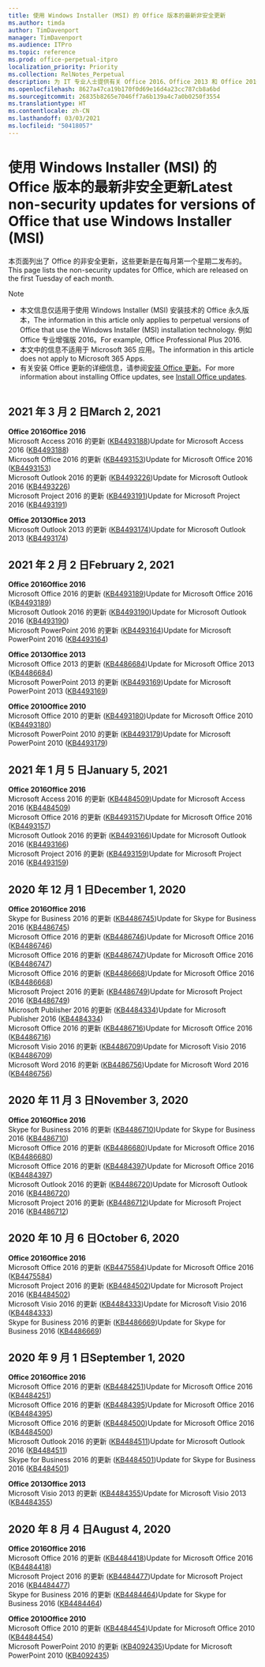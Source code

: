 ```yaml
---
title: 使用 Windows Installer (MSI) 的 Office 版本的最新非安全更新
ms.author: timda
author: TimDavenport
manager: TimDavenport
ms.audience: ITPro
ms.topic: reference
ms.prod: office-perpetual-itpro
localization_priority: Priority
ms.collection: RelNotes_Perpetual
description: 为 IT 专业人士提供有关 Office 2016、Office 2013 和 Office 2010 永久版本的最新非安全更新信息的链接
ms.openlocfilehash: 8627a47ca19b170f0d69e16d4a23cc787cb8a6bd
ms.sourcegitcommit: 26835b8265e7046ff7a6b139a4c7a0b0250f3554
ms.translationtype: HT
ms.contentlocale: zh-CN
ms.lasthandoff: 03/03/2021
ms.locfileid: "50418057"
---
```

# <a name="latest-non-security-updates-for-versions-of-office-that-use-windows-installer-msi"></a><span data-ttu-id="ae3d7-103">使用 Windows Installer (MSI) 的 Office 版本的最新非安全更新</span><span class="sxs-lookup"><span data-stu-id="ae3d7-103">Latest non-security updates for versions of Office that use Windows Installer (MSI)</span></span>

<span data-ttu-id="ae3d7-104">本页面列出了 Office 的非安全更新，这些更新是在每月第一个星期二发布的。</span><span class="sxs-lookup"><span data-stu-id="ae3d7-104">This page lists the non-security updates for Office, which are released on the first Tuesday of each month.</span></span>

> [!NOTE]
> - <span data-ttu-id="ae3d7-105">本文信息仅适用于使用 Windows Installer (MSI) 安装技术的 Office 永久版本，</span><span class="sxs-lookup"><span data-stu-id="ae3d7-105">The information in this article only applies to perpetual versions of Office that use the Windows Installer (MSI) installation technology.</span></span> <span data-ttu-id="ae3d7-106">例如 Office 专业增强版 2016。</span><span class="sxs-lookup"><span data-stu-id="ae3d7-106">For example, Office Professional Plus 2016.</span></span>
> - <span data-ttu-id="ae3d7-107">本文中的信息不适用于 Microsoft 365 应用。</span><span class="sxs-lookup"><span data-stu-id="ae3d7-107">The information in this article does not apply to Microsoft 365 Apps.</span></span>
> - <span data-ttu-id="ae3d7-108">有关安装 Office 更新的详细信息，请参阅[安装 Office 更新](https://support.office.com/article/2ab296f3-7f03-43a2-8e50-46de917611c5)。</span><span class="sxs-lookup"><span data-stu-id="ae3d7-108">For more information about installing Office updates, see [Install Office updates](https://support.office.com/article/2ab296f3-7f03-43a2-8e50-46de917611c5).</span></span>
<br/><br/>

## <a name="march-2-2021"></a><span data-ttu-id="ae3d7-109">2021 年 3 月 2 日</span><span class="sxs-lookup"><span data-stu-id="ae3d7-109">March 2, 2021</span></span>
<span data-ttu-id="ae3d7-110">**Office 2016**</span><span class="sxs-lookup"><span data-stu-id="ae3d7-110">**Office 2016**</span></span><br/>
<span data-ttu-id="ae3d7-111">Microsoft Access 2016 的更新 ([KB4493188](https://support.microsoft.com/help/4493188))</span><span class="sxs-lookup"><span data-stu-id="ae3d7-111">Update for Microsoft Access 2016 ([KB4493188](https://support.microsoft.com/help/4493188))</span></span> </br> <span data-ttu-id="ae3d7-112">Microsoft Office 2016 的更新 ([KB4493153](https://support.microsoft.com/help/4493153))</span><span class="sxs-lookup"><span data-stu-id="ae3d7-112">Update for Microsoft Office 2016 ([KB4493153](https://support.microsoft.com/help/4493153))</span></span> </br> <span data-ttu-id="ae3d7-113">Microsoft Outlook 2016 的更新 ([KB4493226](https://support.microsoft.com/help/4493226))</span><span class="sxs-lookup"><span data-stu-id="ae3d7-113">Update for Microsoft Outlook 2016 ([KB4493226](https://support.microsoft.com/help/4493226))</span></span> </br> <span data-ttu-id="ae3d7-114">Microsoft Project 2016 的更新 ([KB4493191](https://support.microsoft.com/help/4493191))</span><span class="sxs-lookup"><span data-stu-id="ae3d7-114">Update for Microsoft Project 2016 ([KB4493191](https://support.microsoft.com/help/4493191))</span></span> </br> 


<span data-ttu-id="ae3d7-115">**Office 2013**</span><span class="sxs-lookup"><span data-stu-id="ae3d7-115">**Office 2013**</span></span><br/>
<span data-ttu-id="ae3d7-116">Microsoft Outlook 2013 的更新 ([KB4493174](https://support.microsoft.com/help/4493174))</span><span class="sxs-lookup"><span data-stu-id="ae3d7-116">Update for Microsoft Outlook 2013 ([KB4493174](https://support.microsoft.com/help/4493174))</span></span> </br> 


## <a name="february-2-2021"></a><span data-ttu-id="ae3d7-117">2021 年 2 月 2 日</span><span class="sxs-lookup"><span data-stu-id="ae3d7-117">February 2, 2021</span></span>
<span data-ttu-id="ae3d7-118">**Office 2016**</span><span class="sxs-lookup"><span data-stu-id="ae3d7-118">**Office 2016**</span></span><br/>
<span data-ttu-id="ae3d7-119">Microsoft Office 2016 的更新 ([KB4493189](https://support.microsoft.com/help/4493189))</span><span class="sxs-lookup"><span data-stu-id="ae3d7-119">Update for Microsoft Office 2016 ([KB4493189](https://support.microsoft.com/help/4493189))</span></span> </br> <span data-ttu-id="ae3d7-120">Microsoft Outlook 2016 的更新 ([KB4493190](https://support.microsoft.com/help/4493190))</span><span class="sxs-lookup"><span data-stu-id="ae3d7-120">Update for Microsoft Outlook 2016 ([KB4493190](https://support.microsoft.com/help/4493190))</span></span> </br> <span data-ttu-id="ae3d7-121">Microsoft PowerPoint 2016 的更新 ([KB4493164](https://support.microsoft.com/help/4493164))</span><span class="sxs-lookup"><span data-stu-id="ae3d7-121">Update for Microsoft PowerPoint 2016 ([KB4493164](https://support.microsoft.com/help/4493164))</span></span> </br> 

<span data-ttu-id="ae3d7-122">**Office 2013**</span><span class="sxs-lookup"><span data-stu-id="ae3d7-122">**Office 2013**</span></span><br/>
<span data-ttu-id="ae3d7-123">Microsoft Office 2013 的更新 ([KB4486684](https://support.microsoft.com/help/4486684))</span><span class="sxs-lookup"><span data-stu-id="ae3d7-123">Update for Microsoft Office 2013 ([KB4486684](https://support.microsoft.com/help/4486684))</span></span> </br>
<span data-ttu-id="ae3d7-124">Microsoft PowerPoint 2013 的更新 ([KB4493169](https://support.microsoft.com/help/4493169))</span><span class="sxs-lookup"><span data-stu-id="ae3d7-124">Update for Microsoft PowerPoint 2013 ([KB4493169](https://support.microsoft.com/help/4493169))</span></span> </br>

<span data-ttu-id="ae3d7-125">**Office 2010**</span><span class="sxs-lookup"><span data-stu-id="ae3d7-125">**Office 2010**</span></span><br/>
<span data-ttu-id="ae3d7-126">Microsoft Office 2010 的更新 ([KB4493180](https://support.microsoft.com/help/4493180))</span><span class="sxs-lookup"><span data-stu-id="ae3d7-126">Update for Microsoft Office 2010 ([KB4493180](https://support.microsoft.com/help/4493180))</span></span> </br>
<span data-ttu-id="ae3d7-127">Microsoft PowerPoint 2010 的更新 ([KB4493179](https://support.microsoft.com/help/4493179))</span><span class="sxs-lookup"><span data-stu-id="ae3d7-127">Update for Microsoft PowerPoint 2010 ([KB4493179](https://support.microsoft.com/help/4493179))</span></span></br>


## <a name="january-5-2021"></a><span data-ttu-id="ae3d7-128">2021 年 1 月 5 日</span><span class="sxs-lookup"><span data-stu-id="ae3d7-128">January 5, 2021</span></span>
<span data-ttu-id="ae3d7-129">**Office 2016**</span><span class="sxs-lookup"><span data-stu-id="ae3d7-129">**Office 2016**</span></span></br>
<span data-ttu-id="ae3d7-130">Microsoft Access 2016 的更新 ([KB4484509](https://support.microsoft.com/help/4484509))</span><span class="sxs-lookup"><span data-stu-id="ae3d7-130">Update for Microsoft Access 2016 ([KB4484509](https://support.microsoft.com/help/4484509))</span></span> </br>
<span data-ttu-id="ae3d7-131">Microsoft Office 2016 的更新 ([KB4493157](https://support.microsoft.com/help/4493157))</span><span class="sxs-lookup"><span data-stu-id="ae3d7-131">Update for Microsoft Office 2016 ([KB4493157](https://support.microsoft.com/help/4493157))</span></span> </br>
<span data-ttu-id="ae3d7-132">Microsoft Outlook 2016 的更新 ([KB4493166](https://support.microsoft.com/help/4493166))</span><span class="sxs-lookup"><span data-stu-id="ae3d7-132">Update for Microsoft Outlook 2016 ([KB4493166](https://support.microsoft.com/help/4493166))</span></span> </br>
<span data-ttu-id="ae3d7-133">Microsoft Project 2016 的更新 ([KB4493159](https://support.microsoft.com/help/4493159))</span><span class="sxs-lookup"><span data-stu-id="ae3d7-133">Update for Microsoft Project 2016 ([KB4493159](https://support.microsoft.com/help/4493159))</span></span> </br>


## <a name="december-1-2020"></a><span data-ttu-id="ae3d7-134">2020 年 12 月 1 日</span><span class="sxs-lookup"><span data-stu-id="ae3d7-134">December 1, 2020</span></span>
<span data-ttu-id="ae3d7-135">**Office 2016**</span><span class="sxs-lookup"><span data-stu-id="ae3d7-135">**Office 2016**</span></span><br/>
<span data-ttu-id="ae3d7-136">Skype for Business 2016 的更新 ([KB4486745](https://support.microsoft.com/help/4486745))</span><span class="sxs-lookup"><span data-stu-id="ae3d7-136">Update for Skype for Business 2016 ([KB4486745](https://support.microsoft.com/help/4486745))</span></span> <br/>
<span data-ttu-id="ae3d7-137">Microsoft Office 2016 的更新 ([KB4486746](https://support.microsoft.com/help/4486746))</span><span class="sxs-lookup"><span data-stu-id="ae3d7-137">Update for Microsoft Office 2016 ([KB4486746](https://support.microsoft.com/help/4486746))</span></span> <br/> <span data-ttu-id="ae3d7-138">Microsoft Office 2016 的更新 ([KB4486747](https://support.microsoft.com/help/4486747))</span><span class="sxs-lookup"><span data-stu-id="ae3d7-138">Update for Microsoft Office 2016 ([KB4486747](https://support.microsoft.com/help/4486747))</span></span> <br/> <span data-ttu-id="ae3d7-139">Microsoft Office 2016 的更新 ([KB4486668](https://support.microsoft.com/help/4486668))</span><span class="sxs-lookup"><span data-stu-id="ae3d7-139">Update for Microsoft Office 2016 ([KB4486668](https://support.microsoft.com/help/4486668))</span></span> <br/>
<span data-ttu-id="ae3d7-140">Microsoft Project 2016 的更新 ([KB4486749](https://support.microsoft.com/help/4486749))</span><span class="sxs-lookup"><span data-stu-id="ae3d7-140">Update for Microsoft Project 2016 ([KB4486749](https://support.microsoft.com/help/4486749))</span></span> <br/> <span data-ttu-id="ae3d7-141">Microsoft Publisher 2016 的更新 ([KB4484334](https://support.microsoft.com/help/4484334))</span><span class="sxs-lookup"><span data-stu-id="ae3d7-141">Update for Microsoft Publisher 2016 ([KB4484334](https://support.microsoft.com/help/4484334))</span></span> <br/> <span data-ttu-id="ae3d7-142">Microsoft Office 2016 的更新 ([KB4486716](https://support.microsoft.com/help/4486716))</span><span class="sxs-lookup"><span data-stu-id="ae3d7-142">Update for Microsoft Office 2016 ([KB4486716](https://support.microsoft.com/help/4486716))</span></span> <br/> <span data-ttu-id="ae3d7-143">Microsoft Visio 2016 的更新 ([KB4486709](https://support.microsoft.com/help/4486709))</span><span class="sxs-lookup"><span data-stu-id="ae3d7-143">Update for Microsoft Visio 2016 ([KB4486709](https://support.microsoft.com/help/4486709))</span></span> <br/>
<span data-ttu-id="ae3d7-144">Microsoft Word 2016 的更新 ([KB4486756](https://support.microsoft.com/help/4486756))</span><span class="sxs-lookup"><span data-stu-id="ae3d7-144">Update for Microsoft Word 2016 ([KB4486756](https://support.microsoft.com/help/4486756))</span></span> <br/> 


## <a name="november-3-2020"></a><span data-ttu-id="ae3d7-145">2020 年 11 月 3 日</span><span class="sxs-lookup"><span data-stu-id="ae3d7-145">November 3, 2020</span></span>
<span data-ttu-id="ae3d7-146">**Office 2016**</span><span class="sxs-lookup"><span data-stu-id="ae3d7-146">**Office 2016**</span></span><br/>
<span data-ttu-id="ae3d7-147">Skype for Business 2016 的更新 ([KB4486710](https://support.microsoft.com/help/4486710))</span><span class="sxs-lookup"><span data-stu-id="ae3d7-147">Update for Skype for Business 2016 ([KB4486710](https://support.microsoft.com/help/4486710))</span></span> <br/>
<span data-ttu-id="ae3d7-148">Microsoft Office 2016 的更新 ([KB4486680](https://support.microsoft.com/help/4486680))</span><span class="sxs-lookup"><span data-stu-id="ae3d7-148">Update for Microsoft Office 2016 ([KB4486680](https://support.microsoft.com/help/4486680))</span></span> <br/>
<span data-ttu-id="ae3d7-149">Microsoft Office 2016 的更新 ([KB4484397](https://support.microsoft.com/help/4484397))</span><span class="sxs-lookup"><span data-stu-id="ae3d7-149">Update for Microsoft Office 2016 ([KB4484397](https://support.microsoft.com/help/4484397))</span></span> <br/>
<span data-ttu-id="ae3d7-150">Microsoft Outlook 2016 的更新 ([KB4486720](https://support.microsoft.com/help/4486720))</span><span class="sxs-lookup"><span data-stu-id="ae3d7-150">Update for Microsoft Outlook 2016 ([KB4486720](https://support.microsoft.com/help/4486720))</span></span> <br/>
<span data-ttu-id="ae3d7-151">Microsoft Project 2016 的更新 ([KB4486712](https://support.microsoft.com/help/4486712))</span><span class="sxs-lookup"><span data-stu-id="ae3d7-151">Update for Microsoft Project 2016 ([KB4486712](https://support.microsoft.com/help/4486712))</span></span> <br/>


## <a name="october-6-2020"></a><span data-ttu-id="ae3d7-152">2020 年 10 月 6 日</span><span class="sxs-lookup"><span data-stu-id="ae3d7-152">October 6, 2020</span></span>
<span data-ttu-id="ae3d7-153">**Office 2016**</span><span class="sxs-lookup"><span data-stu-id="ae3d7-153">**Office 2016**</span></span><br/>
<span data-ttu-id="ae3d7-154">Microsoft Office 2016 的更新 ([KB4475584](https://support.microsoft.com/help/4475584))</span><span class="sxs-lookup"><span data-stu-id="ae3d7-154">Update for Microsoft Office 2016 ([KB4475584](https://support.microsoft.com/help/4475584))</span></span><br/>
<span data-ttu-id="ae3d7-155">Microsoft Project 2016 的更新 ([KB4484502](https://support.microsoft.com/help/4484502))</span><span class="sxs-lookup"><span data-stu-id="ae3d7-155">Update for Microsoft Project 2016 ([KB4484502](https://support.microsoft.com/help/4484502))</span></span><br/>
<span data-ttu-id="ae3d7-156">Microsoft Visio 2016 的更新 ([KB4484333](https://support.microsoft.com/help/4484333))</span><span class="sxs-lookup"><span data-stu-id="ae3d7-156">Update for Microsoft Visio 2016 ([KB4484333](https://support.microsoft.com/help/4484333))</span></span><br/>
<span data-ttu-id="ae3d7-157">Skype for Business 2016 的更新 ([KB4486669](https://support.microsoft.com/help/4486669))</span><span class="sxs-lookup"><span data-stu-id="ae3d7-157">Update for Skype for Business 2016 ([KB4486669](https://support.microsoft.com/help/4486669))</span></span><br/> 

## <a name="september-1-2020"></a><span data-ttu-id="ae3d7-158">2020 年 9 月 1 日</span><span class="sxs-lookup"><span data-stu-id="ae3d7-158">September 1, 2020</span></span>
<span data-ttu-id="ae3d7-159">**Office 2016**</span><span class="sxs-lookup"><span data-stu-id="ae3d7-159">**Office 2016**</span></span><br/>
<span data-ttu-id="ae3d7-160">Microsoft Office 2016 的更新 ([KB4484251](https://support.microsoft.com/help/4484251))</span><span class="sxs-lookup"><span data-stu-id="ae3d7-160">Update for Microsoft Office 2016 ([KB4484251](https://support.microsoft.com/help/4484251))</span></span><br/>
<span data-ttu-id="ae3d7-161">Microsoft Office 2016 的更新 ([KB4484395](https://support.microsoft.com/help/4484395))</span><span class="sxs-lookup"><span data-stu-id="ae3d7-161">Update for Microsoft Office 2016 ([KB4484395](https://support.microsoft.com/help/4484395))</span></span><br/> <span data-ttu-id="ae3d7-162">Microsoft Office 2016 的更新 ([KB4484500](https://support.microsoft.com/help/4484500))</span><span class="sxs-lookup"><span data-stu-id="ae3d7-162">Update for Microsoft Office 2016 ([KB4484500](https://support.microsoft.com/help/4484500))</span></span> <br/>
<span data-ttu-id="ae3d7-163">Microsoft Outlook 2016 的更新 ([KB4484511](https://support.microsoft.com/help/4484511))</span><span class="sxs-lookup"><span data-stu-id="ae3d7-163">Update for Microsoft Outlook 2016 ([KB4484511](https://support.microsoft.com/help/4484511))</span></span> <br/>
<span data-ttu-id="ae3d7-164">Skype for Business 2016 的更新 ([KB4484501](https://support.microsoft.com/help/4484501))</span><span class="sxs-lookup"><span data-stu-id="ae3d7-164">Update for Skype for Business 2016 ([KB4484501](https://support.microsoft.com/help/4484501))</span></span> <br/>

<span data-ttu-id="ae3d7-165">**Office 2013**</span><span class="sxs-lookup"><span data-stu-id="ae3d7-165">**Office 2013**</span></span><br/>
<span data-ttu-id="ae3d7-166">Microsoft Visio 2013 的更新 ([KB4484355](https://support.microsoft.com/help/4484355))</span><span class="sxs-lookup"><span data-stu-id="ae3d7-166">Update for Microsoft Visio 2013 ([KB4484355](https://support.microsoft.com/help/4484355))</span></span><br/>

## <a name="august-4-2020"></a><span data-ttu-id="ae3d7-167">2020 年 8 月 4 日</span><span class="sxs-lookup"><span data-stu-id="ae3d7-167">August 4, 2020</span></span>

<span data-ttu-id="ae3d7-168">**Office 2016**</span><span class="sxs-lookup"><span data-stu-id="ae3d7-168">**Office 2016**</span></span><br/>
<span data-ttu-id="ae3d7-169">Microsoft Office 2016 的更新 ([KB4484418](https://support.microsoft.com/help/4484418))</span><span class="sxs-lookup"><span data-stu-id="ae3d7-169">Update for Microsoft Office 2016 ([KB4484418](https://support.microsoft.com/help/4484418))</span></span><br/> <span data-ttu-id="ae3d7-170">Microsoft Project 2016 的更新 ([KB4484477](https://support.microsoft.com/help/4484477))</span><span class="sxs-lookup"><span data-stu-id="ae3d7-170">Update for Microsoft Project 2016 ([KB4484477](https://support.microsoft.com/help/4484477))</span></span><br/>
<span data-ttu-id="ae3d7-171">Skype for Business 2016 的更新 ([KB4484464](https://support.microsoft.com/help/4484464))</span><span class="sxs-lookup"><span data-stu-id="ae3d7-171">Update for Skype for Business 2016 ([KB4484464](https://support.microsoft.com/help/4484464))</span></span><br/> 

<span data-ttu-id="ae3d7-172">**Office 2010**</span><span class="sxs-lookup"><span data-stu-id="ae3d7-172">**Office 2010**</span></span><br/>
<span data-ttu-id="ae3d7-173">Microsoft Office 2010 的更新 ([KB4484454](https://support.microsoft.com/help/4484454))</span><span class="sxs-lookup"><span data-stu-id="ae3d7-173">Update for Microsoft Office 2010 ([KB4484454](https://support.microsoft.com/help/4484454))</span></span><br/> <span data-ttu-id="ae3d7-174">Microsoft PowerPoint 2010 的更新 ([KB4092435](https://support.microsoft.com/help/4092435))</span><span class="sxs-lookup"><span data-stu-id="ae3d7-174">Update for Microsoft PowerPoint 2010 ([KB4092435](https://support.microsoft.com/help/4092435))</span></span><br/> 

</br>